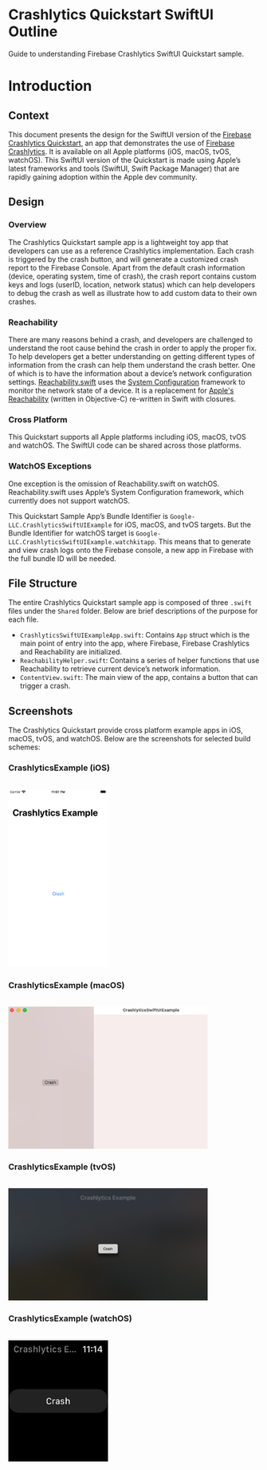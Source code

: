 Crashlytics Quickstart SwiftUI Outline
=================================
Guide to understanding Firebase Crashlytics SwiftUI Quickstart sample.

# Introduction

## Context
This document presents the design for the SwiftUI version of the [Firebase Crashlytics Quickstart](https://github.com/firebase/quickstart-ios/tree/master/crashlytics), an app that demonstrates the use of [Firebase Crashlytics](https://firebase.google.com/docs/crashlytics). It is available on all Apple platforms (iOS, macOS, tvOS, watchOS). This SwiftUI version of the Quickstart is made using Apple’s latest frameworks and tools (SwiftUI, Swift Package Manager) that are rapidly gaining adoption within the Apple dev community.

## Design

### Overview
The Crashlytics Quickstart sample app is a lightweight toy app that developers can use as a reference Crashlytics implementation. Each crash is triggered by the crash button, and will generate a customized crash report to the Firebase Console. Apart from the default crash information (device, operating system, time of crash), the crash report contains custom keys and logs (userID, location, network status) which can help developers to debug the crash as well as illustrate how to add custom data to their own crashes.

### Reachability
There are many reasons behind a crash, and developers are challenged to understand the root cause behind the crash in order to apply the proper fix. To help developers get a better understanding on getting different types of information from the crash can help them understand the crash better. One of which is to have the information about a device’s network configuration settings. [Reachability.swift](https://github.com/ashleymills/Reachability.swift) uses the [System Configuration](https://developer.apple.com/documentation/systemconfiguration) framework to monitor the network state of a device. It is a replacement for [Apple's Reachability](https://developer.apple.com/library/archive/samplecode/Reachability/Introduction/Intro.html#//apple_ref/doc/uid/DTS40007324) (written in Objective-C) re-written in Swift with closures.

### Cross Platform
This Quickstart supports all Apple platforms including iOS, macOS, tvOS and watchOS. The SwiftUI code can be shared across those platforms. 

### WatchOS Exceptions
One exception is the omission of Reachability.swift on watchOS. Reachability.swift uses Apple’s System Configuration framework, which currently does not support watchOS.

This Quickstart Sample App’s Bundle Identifier is `Google-LLC.CrashlyticsSwiftUIExample` for iOS, macOS, and tvOS targets. But the Bundle Identifier for watchOS target is `Google-LLC.CrashlyticsSwiftUIExample.watchkitapp`. This means that to generate and view crash logs onto the Firebase console, a new app in Firebase with the full bundle ID will be needed.

## File Structure
The entire Crashlytics Quickstart sample app is composed of three `.swift` files under the `Shared` folder. Below are brief descriptions of the purpose for each file.

- `CrashlyticsSwiftUIExampleApp.swift`: Contains `App` struct which is the main point of entry into the app, where Firebase, Firebase Crashlytics and Reachability are initialized. 
- `ReachabilityHelper.swift`: Contains a series of helper functions that use Reachability to retrieve current device’s network information.
- `ContentView.swift`: The main view of the app, contains a button that can trigger a crash.

## Screenshots

The Crashlytics Quickstart provide cross platform example apps in iOS, macOS, tvOS, and watchOS.
Below are the screenshots for selected build schemes: 

### CrashlyticsExample (iOS)
<br><img src="./Design/Screenshots/crashlytics_ios.png" alt="iOS Screenshot" width=200>

### CrashlyticsExample (macOS)
<br><img src="./Design/Screenshots/crashlytics_macos.png" alt="macOS Screenshot" width=400>

### CrashlyticsExample (tvOS)
<br><img src="./Design/Screenshots/crashlytics_tvos.png" alt="tvOS Screenshot" width=400>

### CrashlyticsExample (watchOS)
<br><img src="./Design/Screenshots/crashlytics_watchos.png" alt="watchOS Screenshot" width=200>
